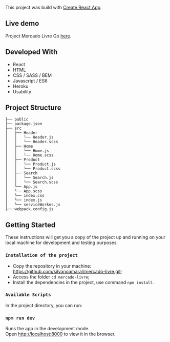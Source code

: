 This project was build with [Create React App](https://github.com/facebook/create-react-app).

## Live demo

Project Mercado Livre Go [here](https://projeto-mercado-livre.herokuapp.com/).

## Developed With

* React
* HTML
* CSS / SASS / BEM
* Javascript / ES6
* Heroku
* Usability

## Project Structure
```
├── public
├── package.json
├── src
│   ├── Header
│   │   └── Header.js
│   │   └── Header.scss
│   ├── Home
│   │   └── Home.js
│   │   └── Home.scss
│   ├── Product
│   │   └── Product.js
│   │   └── Product.scss
│   ├── Search
│   │   └── Search.js
│   │   └── Search.scss
│   └── App.js
│   └── App.scss
│   └── index.css
│   └── index.js
│   └── serviceWorkes.js
├── webpack.config.js
```

## Getting Started

These instructions will get you a copy of the project up and running on your local machine for development and testing purposes.

### `Installation of the project`

* Copy the repository in your machine: https://github.com/silvanoamaral/mercado-livre.git;
* Access the folder `cd mercado-livre`;
* Install the dependencies in the project, use command `npm install`.

### `Available Scripts`

In the project directory, you can run:

### `npm run dev`

Runs the app in the development mode.<br>
Open [http://localhost:8000](http://localhost:8000) to view it in the browser.


